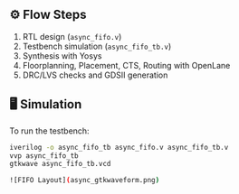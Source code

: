 
## ⚙️ Flow Steps
1. RTL design (`async_fifo.v`)  
2. Testbench simulation (`async_fifo_tb.v`)  
3. Synthesis with Yosys  
4. Floorplanning, Placement, CTS, Routing with OpenLane  
5. DRC/LVS checks and GDSII generation  

## 🖥️ Simulation
To run the testbench:
```bash
iverilog -o async_fifo_tb async_fifo.v async_fifo_tb.v
vvp async_fifo_tb
gtkwave async_fifo_tb.vcd

![FIFO Layout](async_gtkwaveform.png)
